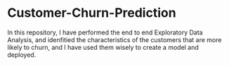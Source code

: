 # Customer-Churn-Prediction
In this repository, I have performed the end to end Exploratory Data Analysis, and idenfitied the characteristics of the customers that are more likely to churn, and I have used them wisely to create a model and deployed.
